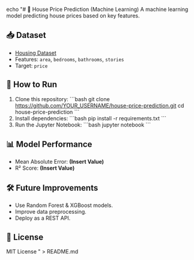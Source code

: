 echo "# 🏡 House Price Prediction (Machine Learning)
A machine learning model predicting house prices based on key features.

## 📥 Dataset
- [Housing Dataset](https://www.kaggle.com/)
- Features: `area`, `bedrooms`, `bathrooms`, `stories`
- Target: `price`

## 🚀 How to Run
1. Clone this repository:
   \`\`\`bash
   git clone https://github.com/YOUR_USERNAME/house-price-prediction.git
   cd house-price-prediction
   \`\`\`
2. Install dependencies:
   \`\`\`bash
   pip install -r requirements.txt
   \`\`\`
3. Run the Jupyter Notebook:
   \`\`\`bash
   jupyter notebook
   \`\`\`

## 📊 Model Performance
- Mean Absolute Error: **(Insert Value)**
- R² Score: **(Insert Value)**

## 🛠 Future Improvements
- Use Random Forest & XGBoost models.
- Improve data preprocessing.
- Deploy as a REST API.

## 📜 License
MIT License
" > README.md
